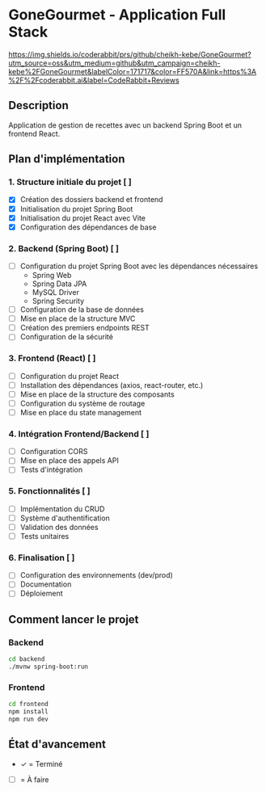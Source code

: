 # GoneGourmet - Application Full Stack

https://img.shields.io/coderabbit/prs/github/cheikh-kebe/GoneGourmet?utm_source=oss&utm_medium=github&utm_campaign=cheikh-kebe%2FGoneGourmet&labelColor=171717&color=FF570A&link=https%3A%2F%2Fcoderabbit.ai&label=CodeRabbit+Reviews

## Description

Application de gestion de recettes avec un backend Spring Boot et un frontend React.

## Plan d'implémentation

### 1. Structure initiale du projet [ ]

- [x] Création des dossiers backend et frontend
- [x] Initialisation du projet Spring Boot
- [x] Initialisation du projet React avec Vite
- [x] Configuration des dépendances de base

### 2. Backend (Spring Boot) [ ]

- [ ] Configuration du projet Spring Boot avec les dépendances nécessaires
  - Spring Web
  - Spring Data JPA
  - MySQL Driver
  - Spring Security
- [ ] Configuration de la base de données
- [ ] Mise en place de la structure MVC
- [ ] Création des premiers endpoints REST
- [ ] Configuration de la sécurité

### 3. Frontend (React) [ ]

- [ ] Configuration du projet React
- [ ] Installation des dépendances (axios, react-router, etc.)
- [ ] Mise en place de la structure des composants
- [ ] Configuration du système de routage
- [ ] Mise en place du state management

### 4. Intégration Frontend/Backend [ ]

- [ ] Configuration CORS
- [ ] Mise en place des appels API
- [ ] Tests d'intégration

### 5. Fonctionnalités [ ]

- [ ] Implémentation du CRUD
- [ ] Système d'authentification
- [ ] Validation des données
- [ ] Tests unitaires

### 6. Finalisation [ ]

- [ ] Configuration des environnements (dev/prod)
- [ ] Documentation
- [ ] Déploiement

## Comment lancer le projet

### Backend

```bash
cd backend
./mvnw spring-boot:run
```

### Frontend

```bash
cd frontend
npm install
npm run dev
```

## État d'avancement

- ✓ = Terminé
- [ ] = À faire
